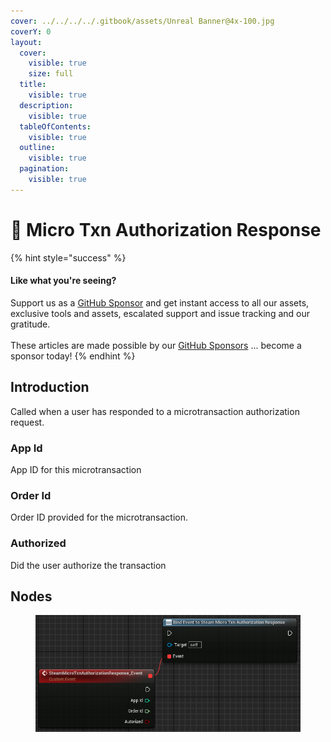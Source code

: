 ```yaml
---
cover: ../../../../.gitbook/assets/Unreal Banner@4x-100.jpg
coverY: 0
layout:
  cover:
    visible: true
    size: full
  title:
    visible: true
  description:
    visible: true
  tableOfContents:
    visible: true
  outline:
    visible: true
  pagination:
    visible: true
---
```


# 🔻 Micro Txn Authorization Response

{% hint style="success" %}
#### Like what you're seeing?

Support us as a [GitHub Sponsor](../../../../become-a-sponsor/) and get instant access to all our assets, exclusive tools and assets, escalated support and issue tracking and our gratitude.\
\
These articles are made possible by our [GitHub Sponsors](../../../../become-a-sponsor/) ... become a sponsor today!
{% endhint %}

## Introduction

Called when a user has responded to a microtransaction authorization request.

### App Id

App ID for this microtransaction

### Order Id

Order ID provided for the microtransaction.

### Authorized

Did the user authorize the transaction

## Nodes

<figure><img src="../../../../.gitbook/assets/image (243).png" alt=""><figcaption></figcaption></figure>
